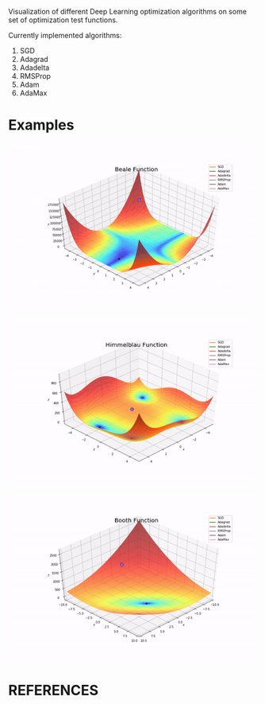 
Visualization of different Deep Learning optimization algorithms on some set of optimization test functions.

Currently implemented algorithms:

1. SGD
2. Adagrad
3. Adadelta
4. RMSProp
4. Adam
5. AdaMax

# Examples

![](assets/beale3d.gif)

![](assets/himmelblau3d.gif)

![](assets/booth3d.gif)


# REFERENCES